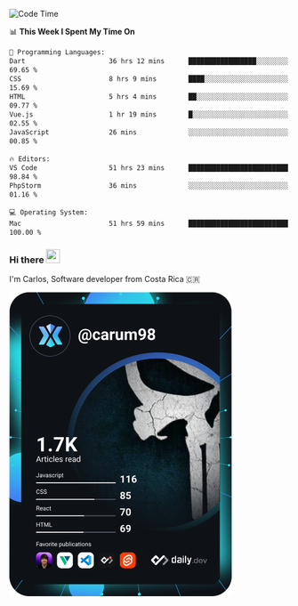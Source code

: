 
<!--START_SECTION:waka-->
![Code Time](http://img.shields.io/badge/Code%20Time-10%2C006%20hrs%207%20mins-blue)

📊 **This Week I Spent My Time On** 

```text
💬 Programming Languages: 
Dart                     36 hrs 12 mins      █████████████████░░░░░░░░   69.65 % 
CSS                      8 hrs 9 mins        ████░░░░░░░░░░░░░░░░░░░░░   15.69 % 
HTML                     5 hrs 4 mins        ██░░░░░░░░░░░░░░░░░░░░░░░   09.77 % 
Vue.js                   1 hr 19 mins        █░░░░░░░░░░░░░░░░░░░░░░░░   02.55 % 
JavaScript               26 mins             ░░░░░░░░░░░░░░░░░░░░░░░░░   00.85 % 

🔥 Editors: 
VS Code                  51 hrs 23 mins      █████████████████████████   98.84 % 
PhpStorm                 36 mins             ░░░░░░░░░░░░░░░░░░░░░░░░░   01.16 % 

💻 Operating System: 
Mac                      51 hrs 59 mins      █████████████████████████   100.00 % 
```


<!--END_SECTION:waka-->

### Hi there <img src="https://media.giphy.com/media/hvRJCLFzcasrR4ia7z/giphy.gif" width="25px" height="25px">

I'm Carlos, Software developer from Costa Rica 🇨🇷

<a href="https://app.daily.dev/carum98"><img src="https://github.com/carum98/carum98/blob/main/devcard.svg" width="400" alt="Carlos Umaña Acevedo's Dev Card"/></a>
